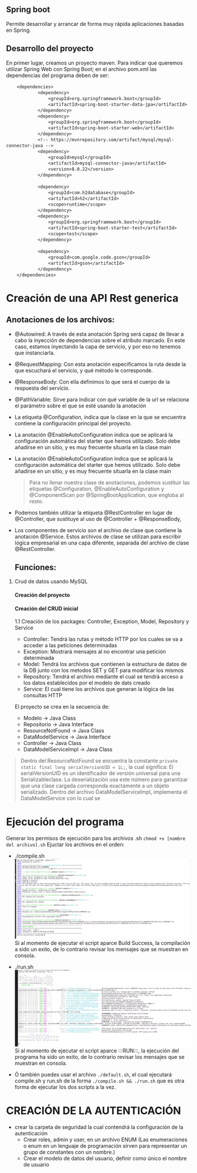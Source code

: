 ## Spring boot
Permite desarrollar y arrancar de forma muy rápida aplicaciones basadas en Spring.

## Desarrollo del proyecto
En primer lugar, creamos un proyecto maven. Para indicar que queremos utilizar Spring Web con Spring Boot; en el archivo pom.xml las dependencias del programa deben de ser:
~~~
    <dependencies>
	        <dependency>
    			<groupId>org.springframework.boot</groupId>
    			<artifactId>spring-boot-starter-data-jpa</artifactId>
    		</dependency>
    		<dependency>
    			<groupId>org.springframework.boot</groupId>
    			<artifactId>spring-boot-starter-web</artifactId>
    		</dependency>
    		<!-- https://mvnrepository.com/artifact/mysql/mysql-connector-java -->
    		<dependency>
    			<groupId>mysql</groupId>
    			<artifactId>mysql-connector-java</artifactId>
    			<version>8.0.22</version>
    		</dependency>
    
    		<dependency>
    			<groupId>com.h2database</groupId>
    			<artifactId>h2</artifactId>
    			<scope>runtime</scope>
    		</dependency>
    		<dependency>
    			<groupId>org.springframework.boot</groupId>
    			<artifactId>spring-boot-starter-test</artifactId>
    			<scope>test</scope>
    		</dependency>
    
    		<dependency>
    			<groupId>com.google.code.gson</groupId>
    			<artifactId>gson</artifactId>
    		</dependency>
	</dependencies>
~~~

# Creación de una API Rest generica

## Anotaciones de los archivos:
- @Autowired: A través de esta anotación Spring será capaz de llevar a cabo la inyección de dependencias sobre el atributo marcado. En este caso, estamos inyectando la capa de servicio, y por eso no tenemos que instanciarla.
- @RequestMapping: Con esta anotación especificamos la ruta desde la que escuchará el servicio, y qué método le corresponde.
- @ResponseBody: Con ella definimos lo que será el cuerpo de la respuesta del servicio.
- @PathVariable: Sirve para indicar con qué variable de la url se relaciona el parámetro sobre el que se esté usando la anotación
- La etiqueta @Configuration, indica que la clase en la que se encuentra contiene la configuración principal del proyecto.
- La anotación @EnableAutoConfiguration indica que se aplicará la configuración automática del starter que hemos utilizado. Solo debe añadirse en un sitio, y es muy frecuente situarla en la clase main
- La anotación @EnableAutoConfiguration indica que se aplicará la configuración automática del starter que hemos utilizado. Solo debe añadirse en un sitio, y es muy frecuente situarla en la clase main
   > Para no llenar nuestra clase de anotaciones, podemos sustituir las etiquetas @Configuration, @EnableAutoConfiguration y @ComponentScan por @SpringBootApplication, que engloba al resto. 
- Podemos también utilizar la etiqueta @RestController en lugar de @Controller, que sustituye al uso de @Controller + @ResponseBody,
- Los componentes de servicio son el archivo de clase que contiene la anotación @Service. Estos archivos de clase se utilizan para escribir lógica empresarial en una capa diferente, separada del archivo de clase @RestController.
    
    ## Funciones:
1. Crud de datos usando MySQL
   >
    #### Creación del proyecto 
    #### Creación del CRUD inicial
    1.1 Creación de los packages: Controller, Exception, Model, Repository y Service
    * Controller: Tendrá las rutas y método HTTP por los cuales se va a acceder a las peticiones determinadas
    * Exception: Mostrará mensajes al no encontrar una petición determinada
    * Model: Tendrá los archivos que contienen la estructura de datos de la DB junto con los metodos SET y GET para 
    modificar los mismos
    * Repository: Tendrá el archivo mediante el cual se tendrá acceso a los datos establecidos por el modelo de dats creado
    * Service:  El cual tiene los archivos que generan la lógica de las consultas HTTP
   >
    El proyecto se crea en la secuencia de:
     
    * Modelo → Java Class
    * Repositorio → Java Interface
    * ResourceNotFound → Java Class
    * DataModelService → Java Interface
    * Controller → Java Class
    * DataModelServiceImpl → Java Class 
    
  >Dentro del ResourceNotFound se encuentra la constante `private static final long serialVersionUID = 1L;`, la cual 
   significa: El serialVersionUID es un identificador de versión universal para una Serializableclase. 
   La deserialización usa este número para garantizar que una clase cargada corresponda exactamente a un objeto 
   serializado.
  >Dentro del archivo DataModelServiceImpl, implementa el DataModelService con lo cual se
    

# Ejecución del programa
Generar los permisos de ejecución para los archivos .sh
``chmod +x [nombre del archivo].sh``
Ejuctar los archivos en el orden:
* ./compile.sh
    ![compile.sh](Doc/Imagenes/compile.png)
    Si al momento de ejecutar el script aparce Build Success, la compilación a sido un exito, de lo contrario revisar los mensajes que se muestran en consola.
* ./run.sh
    ![run.sh](Doc/Imagenes/Run.png)                                                 
    Si al momento de ejecutar el script aparce :::RUN:::, la ejecución del programa ha sido un exito, de lo contrario revisar los mensajes que se muestran en consola.
                                                                                                                                              
* Ó también puedes usar el archivo `./default.sh`, el cual ejecutará  compile.sh y run.sh de la forma `./compile.sh && ./run.sh` que es otra forma de ejecutar los dos scripts a la vez.


# CREACIÓN DE LA AUTENTICACIÓN
* crear la carpeta de seguridad la cual contendrá la configuración de la autenticación
    - Crear roles, admin y user, en un archivo ENUM (Las enumeraciones o enum en un lenguaje de programación sirven para representar un grupo de constantes con un nombre.)
    - Crear el modelo de datos del usuario, definir como único el nombre de usuario 
